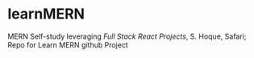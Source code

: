 # learnMERN
MERN Self-study leveraging _Full Stack React Projects_, S. Hoque, Safari; Repo for Learn MERN github Project
